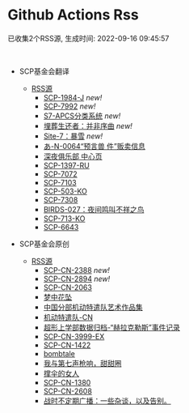 # Github Actions Rss 

已收集2个RSS源, 生成时间: 2022-09-16 09:45:57

<br>

* SCP基金会翻译
  * [RSS源](http://scp-wiki-cn.wikidot.com/feed/pages/pagename/most-recently-created-translated/category/-fragment%2C-deleted/tags/scp%2Cwanderers%2C%E6%95%85%E4%BA%8B%2Cgoi%E6%A0%BC%E5%BC%8F%2C%E8%89%BA%E6%9C%AF%E4%BD%9C%E5%93%81%2C%E4%B8%AD%E5%BF%83%2C%E6%8C%87%E5%AF%BC%2C%E6%96%87%E7%AB%A0%2C%E7%BB%84%E4%BB%B6%2C%E7%89%88%E5%BC%8F%2C%E7%AB%9E%E8%B5%9B%2C%E5%BE%85%E5%88%A0%E9%99%A4%2C%E5%BE%85%E5%88%AA%E9%99%A4%2C-%E6%8E%A9%E8%97%8F%E9%A1%B5%2C-%E5%8E%9F%E5%88%9B/order/created_at+desc/limit/20/t/Most+Recently+Created+Translated.xml)
    * [SCP-1984-J](http://scp-wiki-cn.wikidot.com/scp-1984-j)  *new!* 
    * [SCP-7992](http://scp-wiki-cn.wikidot.com/scp-7992)  *new!* 
    * [S7-APCS分类系统](http://scp-wiki-cn.wikidot.com/s7-apcs-guide)  *new!* 
    * [埋葬生还者：并非序曲](http://scp-wiki-cn.wikidot.com/0-underture)  *new!* 
    * [Site-7：暴雪](http://scp-wiki-cn.wikidot.com/tempest)  *new!* 
    * [あ-N-0064“预言兽 件”贩卖信息](http://scp-wiki-cn.wikidot.com/a-n-0064) 
    * [深夜俱乐部 中心页](http://scp-wiki-cn.wikidot.com/midnight-club-hub) 
    * [SCP-1397-RU](http://scp-wiki-cn.wikidot.com/scp-1397-ru) 
    * [SCP-7072](http://scp-wiki-cn.wikidot.com/scp-7072) 
    * [SCP-7103](http://scp-wiki-cn.wikidot.com/scp-7103) 
    * [SCP-503-KO](http://scp-wiki-cn.wikidot.com/scp-503-ko) 
    * [SCP-7308](http://scp-wiki-cn.wikidot.com/scp-7308) 
    * [BIRDS-027：夜间鸣叫不祥之鸟](http://scp-wiki-cn.wikidot.com/birds-027) 
    * [SCP-713-KO](http://scp-wiki-cn.wikidot.com/scp-713-ko) 
    * [SCP-6643](http://scp-wiki-cn.wikidot.com/scp-6643) 


* SCP基金会原创
  * [RSS源](http://scp-wiki-cn.wikidot.com/feed/pages/pagename/most-recently-created-cn/category/-fragment%2C-deleted/tags/scp%2Cwanderers%2C%E6%95%85%E4%BA%8B%2Cgoi%E6%A0%BC%E5%BC%8F%2C%E8%89%BA%E6%9C%AF%E4%BD%9C%E5%93%81%2C%E4%B8%AD%E5%BF%83%2C%E6%8C%87%E5%AF%BC%2C%E6%96%87%E7%AB%A0%2C%E7%BB%84%E4%BB%B6%2C%E7%89%88%E5%BC%8F%2C%E7%AB%9E%E8%B5%9B%2C%E5%BE%85%E5%88%A0%E9%99%A4%2C%E5%BE%85%E5%88%AA%E9%99%A4%2C%E9%87%8D%E5%86%99%E4%B8%AD%2C-%E6%8E%A9%E8%97%8F%E9%A1%B5%2C%2B%E5%8E%9F%E5%88%9B/order/created_at+desc/limit/20/t/Most+Recently+Created+CN.xml)
    * [SCP-CN-2388](http://scp-wiki-cn.wikidot.com/scp-cn-2388)  *new!* 
    * [SCP-CN-2894](http://scp-wiki-cn.wikidot.com/scp-cn-2894)  *new!* 
    * [SCP-CN-2063](http://scp-wiki-cn.wikidot.com/scp-cn-2063) 
    * [梦中花坠](http://scp-wiki-cn.wikidot.com/anti-dream) 
    * [中国分部机动特遣队艺术作品集](http://scp-wiki-cn.wikidot.com/mtf-cn-art) 
    * [机动特遣队-CN](http://scp-wiki-cn.wikidot.com/task-forces-cn) 
    * [超形上学部数据归档-“赫拉克勒斯”事件记录](http://scp-wiki-cn.wikidot.com/helakelesi) 
    * [SCP-CN-3999-EX](http://scp-wiki-cn.wikidot.com/scp-cn-3999-ex) 
    * [SCP-CN-1422](http://scp-wiki-cn.wikidot.com/scp-cn-1422) 
    * [bombtale](http://scp-wiki-cn.wikidot.com/bombtale) 
    * [我与第七声枪响，甜甜圈](http://scp-wiki-cn.wikidot.com/the-seventh-shot-and-lazarus) 
    * [撑伞的女人](http://scp-wiki-cn.wikidot.com/chengsandenvren) 
    * [SCP-CN-1380](http://scp-wiki-cn.wikidot.com/scp-cn-1380) 
    * [SCP-CN-2608](http://scp-wiki-cn.wikidot.com/scp-cn-2608) 
    * [战时不定期广播：一些杂谈，以及告别。](http://scp-wiki-cn.wikidot.com/doctor-eldwyson) 
